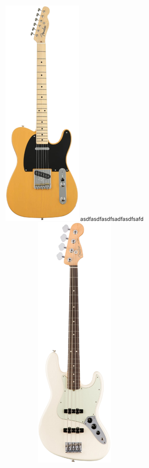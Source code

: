 <p align="center">
  <img src="image/tele.png" alt="기타 1" width="200"/>
asdfasdfasdfsadfasdfsafd
  <img src="image/bass.png" alt="기타 2" width="200"/>
</p>
